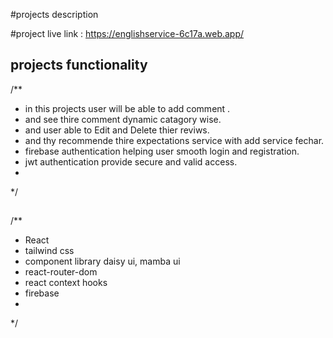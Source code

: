 #projects description

#project live link : https://englishservice-6c17a.web.app/

## projects functionality
/**
 * in this projects user will be able to add comment .
 * and see thire comment dynamic catagory wise.
 * and user able to Edit and Delete thier reviws.
 * and thy recommende thire expectations service with add service fechar.
 * firebase authentication helping user smooth login and registration.
 * jwt authentication provide secure and valid access.
 * 
 */
## 
/**
 * React
 * tailwind css
 * component library daisy ui, mamba ui
 * react-router-dom
 * react context hooks
 * firebase
 * 
 */